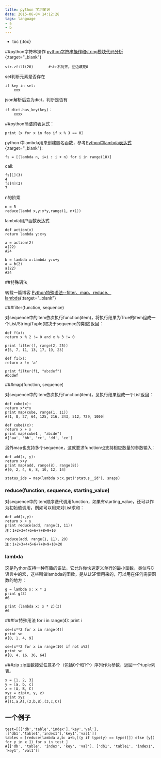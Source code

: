```yaml
---
title: python 学习笔记
date: 2015-06-04 14:12:28
tags: language
- a
- b
---
```


* toc 
{:toc}

##python字符串操作
[python字符串操作和string模块代码分析](http://blog.chinaunix.net/uid-25992400-id-3283846.html){:target="_blank"}

    str.zfill(20)       #str右对齐，左边填充0
    
set判断元素是否存在 

    if key in set:
        xxx
        
json解析后变为dict，判断是否有

    if dict.has_key(key)：
        xxxx
        
##python简洁的表达式：

    print [x for x in foo if x % 3 == 0]

python 中lambda用来创建匿名函数，参考[Python中lambda表达式](http://blog.csdn.net/imzoer/article/details/8667176){:target="_blank"}:

    fs = [(lambda n, i=i : i + n) for i in range(10)]   
    
call:
    
    fs[1](3)
    4
    fs[4](3)
    7

n的阶乘

    n = 5
    reduce(lambd x,y:x*y,range(1, n+1))

lambda用户函数表达式

    def action(x)
    return lambda y:x+y

    a = action(2)
    a(22)
    #24

    b = lambda x:lambda y:x+y
    a = b(2)
    a(22)
    #24

##特殊语法

转载一篇博客 [Python特殊语法--filter、map、reduce、lambda](http://www.cnblogs.com/linjiqin/p/4222160.html){:target="_blank"}

###filter(function, sequence)

对sequence中的item依次执行function(item)，将执行结果为True的item组成一个List/String/Tuple(取决于sequence的类型)返回：

    def f(x): 
    return x % 2 != 0 and x % 3 != 0 

    print filter(f, range(2, 25)) 
    #[5, 7, 11, 13, 17, 19, 23]

    def f1(x): 
    return x != 'a' 

    print filter(f1, "abcdef") 
    #bcdef 

###map(function, sequence) 

对sequence中的item依次执行function(item)，见执行结果组成一个List返回：

    def cube(x): 
    return x*x*x 
    print map(cube, range(1, 11)) 
    #[1, 8, 27, 64, 125, 216, 343, 512, 729, 1000]

    def cube1(x): 
    return x + x 
    print map(cube1 , "abcde") 
    #['aa', 'bb', 'cc', 'dd', 'ee']
 
另外map也支持多个sequence，这就要求function也支持相应数量的参数输入：

    def add(x, y): 
    return x+y 
    print map(add, range(8), range(8)) 
    #[0, 2, 4, 6, 8, 10, 12, 14]

    status_ids = map(lambda x:x.get('status__id'), snaps)

### reduce(function, sequence, starting_value)

对sequence中的item顺序迭代调用function，如果有starting_value，还可以作为初始值调用，例如可以用来对List求和：

    def add(x,y):
    return x + y 
    print reduce(add, range(1, 11)) 
    注：1+2+3+4+5+6+7+8+9+10

    reduce(add, range(1, 11), 20) 
    注：1+2+3+4+5+6+7+8+9+10+20


### lambda

这是Python支持一种有趣的语法，它允许你快速定义单行的最小函数，类似与C语言中的宏，这些叫做lambda的函数，是从LISP借用来的，可以用在任何需要函数的地方： 

    g = lambda x: x * 2 
    print g(3) 
    #6 

    print (lambda x: x * 2)(3) 
    #6

###for特殊用法
    for i in range(4):
    print i

    se=[x**2 for x in range(4)]
    print se 
    #[0, 1, 4, 9]

    se=[x**2 for x in range(10) if not x%2]
    print se 
    #[0, 4, 16, 36, 64]

###zip
zip函数接受任意多个（包括0个和1个）序列作为参数，返回一个tuple列表。

    x = [1, 2, 3]
    y = [a, b, c]
    z = [A, B, C]
    xyz = zip(x, y, z)
    print xyz   
    #[(1,a,A),(2,b,B),(3,c,C)]
    
## 一个例子

    test=[[['db','table','index'],'key','val'], [['db1','table1','index1'],'key1','val1']]
    tables = [reduce(lambda a,b: a+b,[(y if type(y) == type([]) else [y]) for y in x ]) for x in test ]
    #[['db', 'table', 'index', 'key', 'val'], ['db1', 'table1', 'index1', 'key1', 'val1']]

